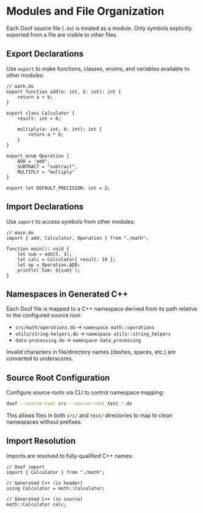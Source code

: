 # Modules and File Organization

Each Doof source file (`.do`) is treated as a module. Only symbols explicitly exported from a file are visible to other files.

## Export Declarations
Use `export` to make functions, classes, enums, and variables available to other modules:

```doof
// math.do
export function add(a: int, b: int): int {
    return a + b;
}

export class Calculator {
    result: int = 0;
    
    multiply(a: int, b: int): int {
        return a * b;
    }
}

export enum Operation {
    ADD = "add",
    SUBTRACT = "subtract",
    MULTIPLY = "multiply"
}

export let DEFAULT_PRECISION: int = 2;
```

## Import Declarations
Use `import` to access symbols from other modules:

```doof
// main.do
import { add, Calculator, Operation } from "./math";

function main(): void {
    let sum = add(5, 3);
    let calc = Calculator{ result: 10 };
    let op = Operation.ADD;
    println(`Sum: ${sum}`);
}
```

## Namespaces in Generated C++
Each Doof file is mapped to a C++ namespace derived from its path relative to the configured source root:

- `src/math/operations.do` → `namespace math::operations`
- `utils/string-helpers.do` → `namespace utils::string_helpers`
- `data-processing.do` → `namespace data_processing`

Invalid characters in file/directory names (dashes, spaces, etc.) are converted to underscores.

## Source Root Configuration
Configure source roots via CLI to control namespace mapping:

```bash
doof --source-root src --source-root test *.do
```

This allows files in both `src/` and `test/` directories to map to clean namespaces without prefixes.

## Import Resolution
Imports are resolved to fully-qualified C++ names:

```doof
// Doof import
import { Calculator } from "./math";

// Generated C++ (in header)
using Calculator = math::Calculator;

// Generated C++ (in source)
math::Calculator calc;
```
